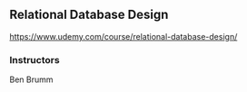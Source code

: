 ## Relational Database Design

https://www.udemy.com/course/relational-database-design/

### Instructors

Ben Brumm
